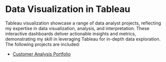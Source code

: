 # Data Visualization in Tableau
Tableau visualization showcase a range of data analyst projects, reflecting my expertise in data visualization, analysis, and interpretation. These interactive dashboards deliver actionable insights and metrics, 
demonstrating my skill in leveraging Tableau for in-depth data exploration. The following projects are included:
- [Customer Analysis Portfolio](https://github.com/bhuvanksmy/tableau_projects/tree/main/Customer_analysis)
